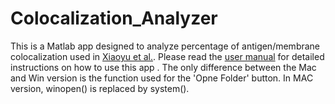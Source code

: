 # Colocalization_Analyzer
This is a Matlab app designed to analyze percentage of antigen/membrane colocalization used in [Xiaoyu et al.](https://www.nature.com/articles/s41590-023-01571-5).
Please read the [user manual](<User manual for colocalization calculator.docx>) for detailed instructions on how to use this app . 
The only difference between the Mac and Win version is the function used for the 'Opne Folder' button. In MAC version, winopen() is replaced by system(). 
